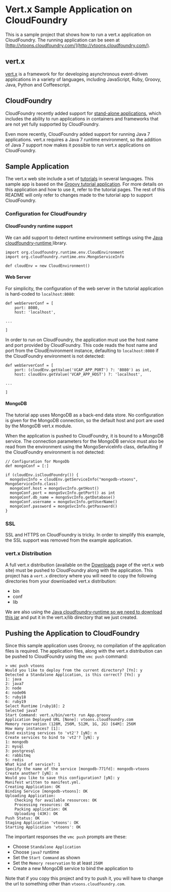 # Vert.x Sample Application on CloudFoundry

This is a sample project that shows how to run a vert.x application on CloudFoundry. The running application can be seen at [http://vtoons.cloudfoundry.com/](http://vtoons.cloudfoundry.com/).

## vert.x

[vert.x](http://vertx.io/) is a framework for for developing asynchronous event-driven applications in a variety of languages, including JavaScript, Ruby, Groovy, Java, Python and Coffeescript.

## CloudFoundry

CloudFoundry recently added support for [stand-alone applications](http://blog.cloudfoundry.com/2012/05/11/running-standalone-web-applications-on-cloud-foundry/), which includes the ability to run applications in containers and frameworks that are not yet fully supported by CloudFoundry. 

Even more recently, CloudFoundry added support for running Java 7 applications. vert.x requires a Java 7 runtime environment, so the addition of Java 7 support now makes it possible to run vert.x applications on CloudFoundry. 

## Sample Application

The vert.x web site include a set of [tutorials](http://vertx.io/tutorials.html) in several languages. This sample app is based on the [Groovy tutorial application](http://vertx.io/groovy_web_tutorial.html). For more details on this application and how to use it, refer to the tutorial pages. The rest of this README will only refer to changes made to the tutorial app to support CloudFoundry. 

### Configuration for CloudFoundry

#### CloudFoundry runtime support

We can add support to detect runtime environment settings using the [Java cloudfoundry-runtime ](https://github.com/cloudfoundry/vcap-java/tree/master/cloudfoundry-runtime) library.

    import org.cloudfoundry.runtime.env.CloudEnvironment
    import org.cloudfoundry.runtime.env.MongoServiceInfo

    def cloudEnv = new CloudEnvironment()

#### Web Server

For simplicity, the configuration of the web server in the tutorial application is hard-coded to `localhost:8080`:

    def webServerConf = [
        port: 8080,
        host: 'localhost',
    
    ...
    
    ]

In order to run on CloudFoundry, the application must use the host name and port provided by CloudFoundry. This code reads the host name and port from the CloudEnvironment instance, defaulting to `localhost:8080` if the CloudFoundry environment is not detected:

    def webServerConf = [
        port: (cloudEnv.getValue('VCAP_APP_PORT') ?: '8080') as int,
        host: cloudEnv.getValue('VCAP_APP_HOST') ?: 'localhost',
    
    ...
    
    ]

#### MongoDB

The tutorial app uses MongoDB as a back-end data store. No configuration is given for the MongoDB connection, so the default host and port are used by the MongoDB vert.x module. 

When the application is pushed to CloudFoundry, it is bound to a MongoDB service. The connection parameters for the MongoDB service must also be read from the environment using the MongoServiceInfo class, defaulting if the CloudFoundry environment is not detected:

    // Configuration for MongoDb 
    def mongoConf = [:]

    if (cloudEnv.isCloudFoundry()) {
      mongoSvcInfo = cloudEnv.getServiceInfo("mongodb-vtoons", MongoServiceInfo.class)
      mongoConf.host = mongoSvcInfo.getHost()
      mongoConf.port = mongoSvcInfo.getPort() as int
      mongoConf.db_name = mongoSvcInfo.getDatabase()
      mongoConf.username = mongoSvcInfo.getUserName()
      mongoConf.password = mongoSvcInfo.getPassword()
    }

### SSL

SSL and HTTPS on CloudFoundry is tricky. In order to simplify this example, the SSL support was removed from the example application. 

### vert.x Distribution

A full vert.x distribution (available on the [Downloads](http://vertx.io/downloads.html) page of the vert.x web site) must be pushed to CloudFoundry along with the application. This project has a `vert.x` directory where you will need to copy the following directories from your downloaded vert.x distribution:

* bin
* conf
* lib

We are also using the [Java cloudfoundry-runtime so we need to download this jar](https://repo.springsource.org/simple/libs-milestone-s3-cache/org/cloudfoundry/cloudfoundry-runtime/0.8.1/cloudfoundry-runtime-0.8.1.jar)  and put it in the vert.x/lib directory that we just created.

## Pushing the Application to CloudFoundry

Since this sample application uses Groovy, no compilation of the application files is required. The application files, along with the vert.x distribution can be pushed to CloudFoundry using the `vmc push` command: 

    > vmc push vtoons
    Would you like to deploy from the current directory? [Yn]: y
    Detected a Standalone Application, is this correct? [Yn]: y
    1: java
    2: java7
    3: node
    4: node06
    5: ruby18
    6: ruby19
    Select Runtime [ruby18]: 2
    Selected java7
    Start Command: vert.x/bin/vertx run App.groovy
    Application Deployed URL [None]: vtoons.cloudfoundry.com
    Memory reservation (128M, 256M, 512M, 1G, 2G) [64M]: 256M
    How many instances? [1]: 
    Bind existing services to 'vt2'? [yN]: n
    Create services to bind to 'vt2'? [yN]: y
    1: mongodb
    2: mysql
    3: postgresql
    4: rabbitmq
    5: redis
    What kind of service?: 1
    Specify the name of the service [mongodb-771fd]: mongodb-vtoons
    Create another? [yN]: n
    Would you like to save this configuration? [yN]: y
    Manifest written to manifest.yml.
    Creating Application: OK
    Binding Service [mongodb-vtoons]: OK
    Uploading Application:
        Checking for available resources: OK
        Processing resources: OK
        Packing application: OK
        Uploading (43K): OK   
    Push Status: OK
    Staging Application 'vtoons': OK                                                   
    Starting Application 'vtoons': OK

The important responses the `vmc push` prompts are these:

* Choose `Standalone Application`
* Choose `java7` runtime
* Set the `Start Command` as shown
* Set the `Memory reservation` to at least `256M`
* Create a new MongoDB service to bind the application to

Note that if you copy this project and try to push it, you will have to change the url to something other than `vtoons.cloudfoundry.com`.
